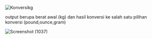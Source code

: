 ![Konversikg](https://github.com/AhmadNuralfansyah/postes1/assets/144907524/2a13d4c2-237c-4e40-8dfe-694c4f7c4a20)

output berupa berat awal (kg) dan hasil konversi ke salah satu pilihan konversi (pound,ounce,gram)

![Screenshot (1037)](https://github.com/AhmadNuralfansyah/postes1/assets/144907524/61fe9442-2e35-433d-85b0-95c6d900ec5b)
